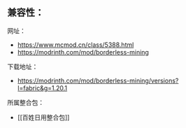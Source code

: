 兼容性：
- 

网址：
- https://www.mcmod.cn/class/5388.html
- https://modrinth.com/mod/borderless-mining

下载地址：
- https://modrinth.com/mod/borderless-mining/versions?l=fabric&g=1.20.1

所属整合包：
- [[百姓日用整合包]]